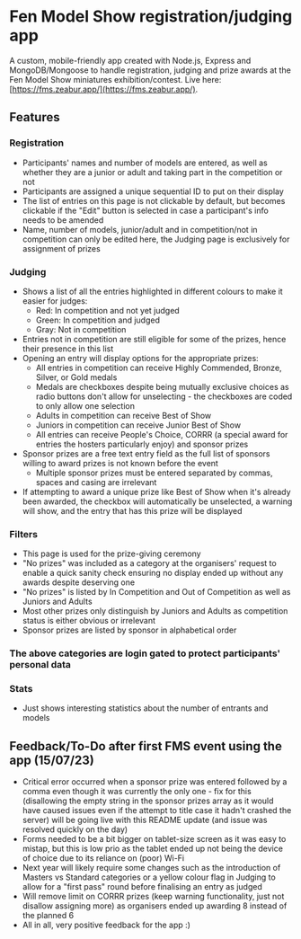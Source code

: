 # Fen Model Show registration/judging app


A custom, mobile-friendly app created with Node.js, Express and MongoDB/Mongoose to handle registration, judging and prize awards at the Fen Model Show miniatures exhibition/contest.
Live here: [https://fms.zeabur.app/](https://fms.zeabur.app/).

## Features
### Registration
* Participants' names and number of models are entered, as well as whether they are a junior or adult and taking part in the competition or not
* Participants are assigned a unique sequential ID to put on their display
* The list of entries on this page is not clickable by default, but becomes clickable if the "Edit" button is selected in case a participant's info needs to be amended
* Name, number of models, junior/adult and in competition/not in competition can only be edited here, the Judging page is exclusively for assignment of prizes

### Judging
* Shows a list of all the entries highlighted in different colours to make it easier for judges:
    * Red: In competition and not yet judged
    * Green: In competition and judged
    * Gray: Not in competition
* Entries not in competition are still eligible for some of the prizes, hence their presence in this list
* Opening an entry will display options for the appropriate prizes:
    * All entries in competition can receive Highly Commended, Bronze, Silver, or Gold medals
    * Medals are checkboxes despite being mutually exclusive choices as radio buttons don't allow for unselecting - the checkboxes are coded to only allow one selection
    * Adults in competition can receive Best of Show
    * Juniors in competition can receive Junior Best of Show
    * All entries can receive People's Choice, CORRR (a special award for entries the hosters particularly enjoy) and sponsor prizes
* Sponsor prizes are a free text entry field as the full list of sponsors willing to award prizes is not known before the event
    * Multiple sponsor prizes must be entered separated by commas, spaces and casing are irrelevant
* If attempting to award a unique prize like Best of Show when it's already been awarded, the checkbox will automatically be unselected, a warning will show, and the entry that has this prize will be displayed

### Filters
* This page is used for the prize-giving ceremony
* "No prizes" was included as a category at the organisers' request to enable a quick sanity check ensuring no display ended up without any awards despite deserving one
* "No prizes" is listed by In Competition and Out of Competition as well as Juniors and Adults
* Most other prizes only distinguish by Juniors and Adults as competition status is either obvious or irrelevant
* Sponsor prizes are listed by sponsor in alphabetical order

### The above categories are login gated to protect participants' personal data

### Stats
* Just shows interesting statistics about the number of entrants and models


## Feedback/To-Do after first FMS event using the app (15/07/23)
* Critical error occurred when a sponsor prize was entered followed by a comma even though it was currently the only one - fix for this (disallowing the empty string in the sponsor prizes array as it would have caused issues even if the attempt to title case it hadn't crashed the server) will be going live with this README update (and issue was resolved quickly on the day)
* Forms needed to be a bit bigger on tablet-size screen as it was easy to mistap, but this is low prio as the tablet ended up not being the device of choice due to its reliance on (poor) Wi-Fi
* Next year will likely require some changes such as the introduction of Masters vs Standard categories or a yellow colour flag in Judging to allow for a "first pass" round before finalising an entry as judged
* Will remove limit on CORRR prizes (keep warning functionality, just not disallow assigning more) as organisers ended up awarding 8 instead of the planned 6
* All in all, very positive feedback for the app :)




